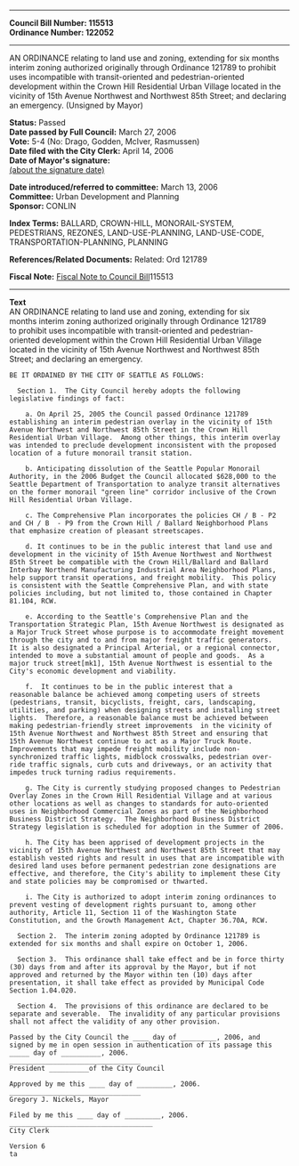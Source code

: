 * * * * *  
  
**Council Bill Number: [](#h0)[](#h2)115513**   
**Ordinance Number: 122052**  
  
* * * * *  
  
AN ORDINANCE relating to land use and zoning, extending for six months interim zoning authorized originally through Ordinance 121789 to prohibit uses incompatible with transit-oriented and pedestrian-oriented development within the Crown Hill Residential Urban Village located in the vicinity of 15th Avenue Northwest and Northwest 85th Street; and declaring an emergency. (Unsigned by Mayor)  
  
**Status:** Passed   
**Date passed by Full Council:** March 27, 2006   
**Vote:** 5-4 (No: Drago, Godden, McIver, Rasmussen)   
**Date filed with the City Clerk:** April 14, 2006   
**Date of Mayor's signature:**   
[(about the signature date)](/~public/approvaldate.htm)   
  
  
**Date introduced/referred to committee:** March 13, 2006   
**Committee:** Urban Development and Planning   
**Sponsor:** CONLIN   
  
**Index Terms:** BALLARD, CROWN-HILL, MONORAIL-SYSTEM, PEDESTRIANS, REZONES, LAND-USE-PLANNING, LAND-USE-CODE, TRANSPORTATION-PLANNING, PLANNING  
  
**References/Related Documents:** Related: Ord 121789  
  
**Fiscal Note:** [Fiscal Note to Council Bill](http://clerk.seattle.gov/~public/fnote/115513.htm)[](#h1)[](#h3)115513  
  
* * * * *  
  
**Text**  
    AN ORDINANCE relating to land use and zoning, extending for six  
    months interim zoning authorized originally through Ordinance 121789  
    to prohibit uses incompatible with transit-oriented and pedestrian-  
    oriented development within the Crown Hill Residential Urban Village  
    located in the vicinity of 15th Avenue Northwest and Northwest 85th  
    Street; and declaring an emergency.  
  
    BE IT ORDAINED BY THE CITY OF SEATTLE AS FOLLOWS:  
  
      Section 1.  The City Council hereby adopts the following  
    legislative findings of fact:  
  
        a. On April 25, 2005 the Council passed Ordinance 121789  
    establishing an interim pedestrian overlay in the vicinity of 15th  
    Avenue Northwest and Northwest 85th Street in the Crown Hill  
    Residential Urban Village.  Among other things, this interim overlay  
    was intended to preclude development inconsistent with the proposed  
    location of a future monorail transit station.  
  
        b. Anticipating dissolution of the Seattle Popular Monorail  
    Authority, in the 2006 Budget the Council allocated $628,000 to the  
    Seattle Department of Transportation to analyze transit alternatives  
    on the former monorail "green line" corridor inclusive of the Crown  
    Hill Residential Urban Village.  
  
        c. The Comprehensive Plan incorporates the policies CH / B - P2  
    and CH / B  - P9 from the Crown Hill / Ballard Neighborhood Plans  
    that emphasize creation of pleasant streetscapes.  
  
        d. It continues to be in the public interest that land use and  
    development in the vicinity of 15th Avenue Northwest and Northwest  
    85th Street be compatible with the Crown Hill/Ballard and Ballard  
    Interbay Northend Manufacturing Industrial Area Neighborhood Plans,  
    help support transit operations, and freight mobility.  This policy  
    is consistent with the Seattle Comprehensive Plan, and with state  
    policies including, but not limited to, those contained in Chapter  
    81.104, RCW.  
  
        e. According to the Seattle's Comprehensive Plan and the  
    Transportation Strategic Plan, 15th Avenue Northwest is designated as  
    a Major Truck Street whose purpose is to accommodate freight movement  
    through the city and to and from major freight traffic generators.  
    It is also designated a Principal Arterial, or a regional connector,  
    intended to move a substantial amount of people and goods.  As a  
    major truck street[mk1], 15th Avenue Northwest is essential to the  
    City's economic development and viability.  
  
        f.  It continues to be in the public interest that a  
    reasonable balance be achieved among competing users of streets  
    (pedestrians, transit, bicyclists, freight, cars, landscaping,  
    utilities, and parking) when designing streets and installing street  
    lights.  Therefore, a reasonable balance must be achieved between  
    making pedestrian-friendly street improvements  in the vicinity of  
    15th Avenue Northwest and Northwest 85th Street and ensuring that  
    15th Avenue Northwest continue to act as a Major Truck Route.  
    Improvements that may impede freight mobility include non-  
    synchronized traffic lights, midblock crosswalks, pedestrian over-  
    ride traffic signals, curb cuts and driveways, or an activity that  
    impedes truck turning radius requirements.  
  
        g. The City is currently studying proposed changes to Pedestrian  
    Overlay Zones in the Crown Hill Residential Village and at various  
    other locations as well as changes to standards for auto-oriented  
    uses in Neighborhood Commercial Zones as part of the Neighborhood  
    Business District Strategy.  The Neighborhood Business District  
    Strategy legislation is scheduled for adoption in the Summer of 2006.  
  
        h. The City has been apprised of development projects in the  
    vicinity of 15th Avenue Northwest and Northwest 85th Street that may  
    establish vested rights and result in uses that are incompatible with  
    desired land uses before permanent pedestrian zone designations are  
    effective, and therefore, the City's ability to implement these City  
    and state policies may be compromised or thwarted.  
  
        i. The City is authorized to adopt interim zoning ordinances to  
    prevent vesting of development rights pursuant to, among other  
    authority, Article 11, Section 11 of the Washington State  
    Constitution, and the Growth Management Act, Chapter 36.70A, RCW.  
  
      Section 2.  The interim zoning adopted by Ordinance 121789 is  
    extended for six months and shall expire on October 1, 2006.  
  
      Section 3.  This ordinance shall take effect and be in force thirty  
    (30) days from and after its approval by the Mayor, but if not  
    approved and returned by the Mayor within ten (10) days after  
    presentation, it shall take effect as provided by Municipal Code  
    Section 1.04.020.  
  
      Section 4.  The provisions of this ordinance are declared to be  
    separate and severable.  The invalidity of any particular provisions  
    shall not affect the validity of any other provision.  
  
    Passed by the City Council the ____ day of _________, 2006, and  
    signed by me in open session in authentication of its passage this  
    _____ day of __________, 2006.  
    _________________________________  
    President __________of the City Council  
  
    Approved by me this ____ day of _________, 2006.  
    _________________________________  
    Gregory J. Nickels, Mayor  
  
    Filed by me this ____ day of _________, 2006.  
    ____________________________________  
    City Clerk  
  
    Version 6  
    ta  
